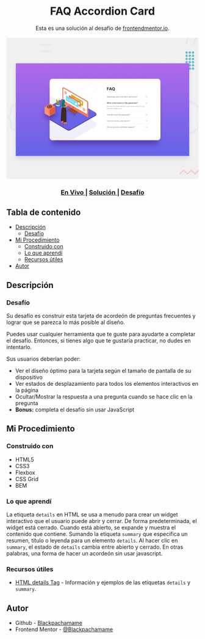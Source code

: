 <h1 align="center">FAQ Accordion Card</h1>

<div align="center">
   Esta es una solución al desafío de <a href="https://www.frontendmentor.io/">frontendmentor.io</a>.
</div>
<br>
<div align="center">
<img src="design/desktop-preview.jpg"></img>
  <h3>
    <a href="https://frontendmentor/newbie/faq-accordion-card/">
      En Vivo
    </a>
    <span> | </span>
    <a href="https://www.frontendmentor.io/solutions/faq-accordion-card-using-bem-L0u-jSlnG5">
      Solución
    </a>
   <span> | </span>
    <a href="https://www.frontendmentor.io/challenges/faq-accordion-card-XlyjD0Oam">
      Desafío
    </a>
  </h3>
</div>

## Tabla de contenido

- [Descripción](#descripción)
  - [Desafío](#desafío)
- [Mi Procedimiento](#mi-procedimiento)
  - [Construido con](#construido-con)
  - [Lo que aprendí](#lo-que-aprendí)
  - [Recursos útiles](#recursos-útiles)
- [Autor](#autor)

## Descripción

### Desafío

Su desafío es construir esta tarjeta de acordeón de preguntas frecuentes y lograr que se parezca lo más posible al diseño.

Puedes usar cualquier herramienta que te guste para ayudarte a completar el desafío. Entonces, si tienes algo que te gustaría practicar, no dudes en intentarlo.

Sus usuarios deberían poder:

- Ver el diseño óptimo para la tarjeta según el tamaño de pantalla de su dispositivo
- Ver estados de desplazamiento para todos los elementos interactivos en la página
- Ocultar/Mostrar la respuesta a una pregunta cuando se hace clic en la pregunta
- **Bonus:** completa el desafío sin usar JavaScript

## Mi Procedimiento

### Construido con

- HTML5
- CSS3
- Flexbox
- CSS Grid
- BEM

### Lo que aprendí

La etiqueta `details` en HTML se usa a menudo para crear un widget interactivo que el usuario puede abrir y cerrar. De forma predeterminada, el widget está cerrado. Cuando está abierto, se expande y muestra el contenido que contiene. Sumando la etiqueta `summary` que especifica un resumen, título o leyenda para un elemento `details`. Al hacer clic en `summary`, el estado de `details` cambia entre abierto y cerrado. En otras palabras, una forma de hacer un acordeón sin usar javascript.

### Recursos útiles

- [HTML details Tag](https://www.w3schools.com/tags/tag_details.asp) - Información y ejemplos de las etiquetas `details` y `summary`.

## Autor

- Github - [Blackpachamame](https://github.com/Blackpachamame)
- Frontend Mentor - [@Blackpachamame](https://www.frontendmentor.io/profile/Blackpachamame)
